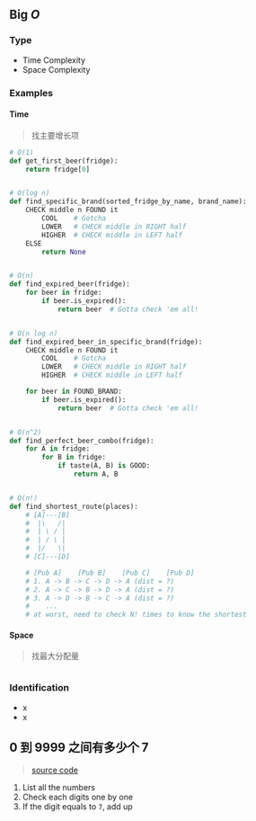 
## Big *O*

### Type

- Time Complexity
- Space Complexity

### Examples

#### Time

> 找主要增长项

```python
# O(1)
def get_first_beer(fridge):
    return fridge[0]


# O(log n)
def find_specific_brand(sorted_fridge_by_name, brand_name):
    CHECK middle n FOUND it
        COOL    # Gotcha
        LOWER   # CHECK middle in RIGHT half
        HIGHER  # CHECK middle in LEFT half
    ELSE
        return None


# O(n)
def find_expired_beer(fridge):
    for beer in fridge:
        if beer.is_expired():
            return beer  # Gotta check 'em all!


# O(n log n)
def find_expired_beer_in_specific_brand(fridge):
    CHECK middle n FOUND it
        COOL    # Gotcha
        LOWER   # CHECK middle in RIGHT half
        HIGHER  # CHECK middle in LEFT half

    for beer in FOUND_BRAND:
        if beer.is_expired():
            return beer  # Gotta check 'em all!


# O(n^2)
def find_perfect_beer_combo(fridge):
    for A in fridge:
        for B in fridge:
            if taste(A, B) is GOOD:
                return A, B


# O(n!)
def find_shortest_route(places):
    # [A]---[B]
    #  |\   /|
    #  | \ / |
    #  | / \ |
    #  |/   \|
    # [C]---[D]

    # [Pub A]    [Pub B]    [Pub C]    [Pub D]
    # 1. A -> B -> C -> D -> A (dist = ?)
    # 2. A -> C -> B -> D -> A (dist = ?)
    # 3. A -> D -> B -> C -> A (dist = ?)
    #    ...
    # at worst, need to check N! times to know the shortest

```

#### Space

> 找最大分配量

```python

```

### Identification

- x
- x

## 0 到 9999 之间有多少个 7

> [source code](https://github.com/codingEzio/codingezio.github.io/blob/master/hands-on/algo-fun-count-7s.py)

1. List all the numbers
2. Check each digits one by one
3. If the digit equals to `7`, add up
